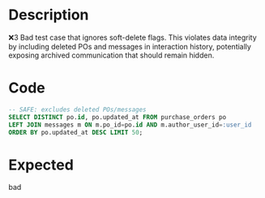 # Description
❌3 Bad test case that ignores soft-delete flags. This violates data integrity by including deleted POs and messages in interaction history, potentially exposing archived communication that should remain hidden.

# Code
```sql
-- SAFE: excludes deleted POs/messages
SELECT DISTINCT po.id, po.updated_at FROM purchase_orders po
LEFT JOIN messages m ON m.po_id=po.id AND m.author_user_id=:user_id
ORDER BY po.updated_at DESC LIMIT 50;
```

# Expected
bad